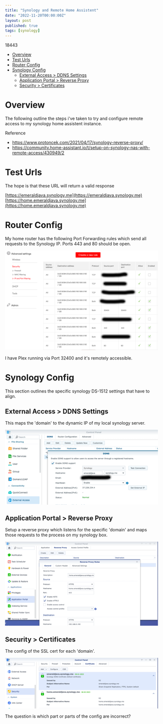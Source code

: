```yaml
---
title: "Synology and Remote Home Assistent"
date: "2022-11-20T00:00:00Z"
layout: post
published: true
tags: [synology]
---
```


18443



<!-- @import "[TOC]" {cmd="toc" depthFrom=1 depthTo=6 orderedList=false} -->

<!-- code_chunk_output -->

- [Overview](#overview)
- [Test Urls](#test-urls)
- [Router Config](#router-config)
- [Synology Config](#synology-config)
  - [External Access \> DDNS Settings](#external-access--ddns-settings)
  - [Application Portal \> Reverse Proxy](#application-portal--reverse-proxy)
  - [Security \> Certificates](#security--certificates)

<!-- /code_chunk_output -->

# Overview

The following outline the steps i've taken to try and configure remote access to my synology home assistent instance.

Reference
- https://www.protoncek.com/2021/04/17/synology-reverse-proxy/
- https://community.home-assistant.io/t/setup-on-synology-nas-with-remote-access/430949/2

# Test Urls

The hope is that these URL will return a valid response

[https://emeraldjava.synology.me](https://emeraldjava.synology.me)
[https://home.emeraldjava.synology.me](https://home.emeraldjava.synology.me)

# Router Config

My home router has the following Port Forwarding rules which send all requests to the Synology IP. Ports 443 and 80 should be open. 

![router-port-forwarding](2022-11-20/router-port-forwarding.png)

I have Plex running via Port 32400 and it's remotely accessible.

# Synology Config

This section outlines the specific synology DS-1512 settings that have to align.

## External Access > DDNS Settings

This maps the 'domain' to the dynamic IP of my local synology server.

![external-access-ddns-settings](2022-11-20/external-access-ddns-settings.png)

## Application Portal > Reverse Proxy

Setup a reverse proxy which listens for the specific 'domain' and maps those requests to the process on my synology box.

![application-portal-reverse-proxy-settings](./2022-11-20/application-portal-reverse-proxy-settings.png)

## Security > Certificates

The config of the SSL cert for each 'domain'.

![security-certs-settings](./2022-11-20/security-certs-settings.png)

The question is which part or parts of the config are incorrect?
